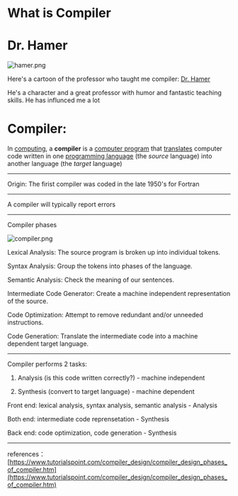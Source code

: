 # What is Compiler


# Dr. Hamer

![hamer.png](/images/hamer.png)

Here's a cartoon of the professor who taught me compiler: [Dr. Hamer](https://www.sdstate.edu/directory/george-hamer)

He's a character and a great professor with humor and fantastic teaching skills. He has influnced me a lot

# Compiler:

In [computing](https://en.wikipedia.org/wiki/Computing), a **compiler** is a [computer program](https://en.wikipedia.org/wiki/Computer_program) that [translates](https://en.wikipedia.org/wiki/Translator_(computing)) computer code written in one [programming language](https://en.wikipedia.org/wiki/Programming_language) (the *source* language) into another language (the *target* language)

---

Origin: The firist compiler was coded in the late 1950's for Fortran

---

A compiler will typically report errors

---

Compiler phases

![compiler.png](/images/compiler.png)

Lexical Analysis: The source program is broken up into individual tokens.

Syntax Analysis: Group the tokens into phases of the language.

Semantic Analysis: Check the meaning of our sentences.

Intermediate Code Generator: Create a machine independent representation of the source.

Code Optimization: Attempt to remove redundant and/or unneeded instructions.

Code Generation: Translate the intermediate code into a machine dependent target language.

---

Compiler performs 2 tasks:

1. Analysis (is this code written correctly?) - machine independent

2. Synthesis (convert to target language) - machine dependent

Front end: lexical analysis, syntax analysis, semantic analysis - Analysis

Both end: intermediate code reprensetation - Synthesis

Back end: code optimization, code generation - Synthesis

---

references：[https://www.tutorialspoint.com/compiler_design/compiler_design_phases_of_compiler.htm](https://www.tutorialspoint.com/compiler_design/compiler_design_phases_of_compiler.htm)
